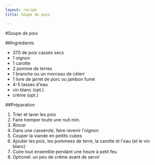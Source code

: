 ```yaml
---
layout: recipe
title: Soupe de poix

---
```

#Soupe de poix

##Ingrédients
* 370 de poix cassés secs
* 1 oignon
* 1 carotte
* 2 pomme de terres
* 1 branche ou un morceau de céleri
* 1 livre de jarret de porc ou jambon fumé
* 4-5 tasses d'eau
* vin blanc (opt.)
* crême (opt.)

##Préparation

1. Trier et laver les poix
2. Faire tremper toute une nuit min.
3. Rincer
4. Dans une casserole, faire revenir l'oignon
5. Couper la viande en peitits cubes
6. Ajouter les poix, les pommees de terre, la carotte et l'eau (et le vin blanc)
4. Cuire tout ensemble pendant une heure à petit feu
5. Optionel: un peu de crême avant de servir